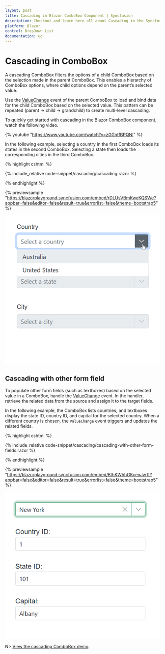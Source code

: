 ```yaml
---
layout: post
title: Cascading in Blazor ComboBox Component | Syncfusion
description: Checkout and learn here all about Cascading in the Syncfusion Blazor ComboBox component and much more.
platform: Blazor
control: DropDown List
documentation: ug
---
```


# Cascading in ComboBox

A cascading ComboBox filters the options of a child ComboBox based on the selection made in the parent ComboBox. This enables a hierarchy of ComboBox options, where child options depend on the parent’s selected value.

Use the [ValueChange](https://help.syncfusion.com/cr/blazor/Syncfusion.Blazor.DropDowns.ComboBoxEvents-2.html#Syncfusion_Blazor_DropDowns_ComboBoxEvents_2_ValueChange) event of the parent ComboBox to load and bind data for the child ComboBox based on the selected value. This pattern can be repeated (parent → child → grandchild) to create multi-level cascading.

To quickly get started with cascading in the Blazor ComboBox component, watch the following video.

{% youtube "https://www.youtube.com/watch?v=zGGntfBPQNI" %}

In the following example, selecting a country in the first ComboBox loads its states in the second ComboBox. Selecting a state then loads the corresponding cities in the third ComboBox.

{% highlight cshtml %}

{% include_relative code-snippet/cascading/cascading.razor %}

{% endhighlight %}

{% previewsample "https://blazorplayground.syncfusion.com/embed/rDLUsVBmKweKQSWe?appbar=false&editor=false&result=true&errorlist=false&theme=bootstrap5" %}

![Cascading in Blazor ComboBox](./images/cascading/blazor_combobox_cascading.gif)

## Cascading with other form field 

To populate other form fields (such as textboxes) based on the selected value in a ComboBox, handle the [ValueChange](https://help.syncfusion.com/cr/blazor/Syncfusion.Blazor.DropDowns.ComboBoxEvents-2.html#Syncfusion_Blazor_DropDowns_ComboBoxEvents_2_ValueChange) event. In the handler, retrieve the related data from the source and assign it to the target fields.

In the following example, the ComboBox lists countries, and textboxes display the state ID, country ID, and capital for the selected country. When a different country is chosen, the `ValueChange` event triggers and updates the related fields.

{% highlight cshtml %}

{% include_relative code-snippet/cascading/cascading-with-other-form-fields.razor %}

{% endhighlight %}

{% previewsample "https://blazorplayground.syncfusion.com/embed/BthKWhhGKcenJwTt?appbar=false&editor=false&result=true&errorlist=false&theme=bootstrap5" %}

![Cascading with other form field in Blazor ComboBox](./images/cascading/blazor_combobox_cascading-with-other-form-field.png)

N> [View the cascading ComboBox demo](https://blazor.syncfusion.com/demos/combobox/cascading?theme=bootstrap5).